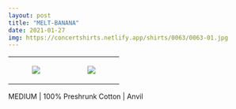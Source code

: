 ```yaml
---
layout: post
title: "MELT-BANANA"
date: 2021-01-27
img: https://concertshirts.netlify.app/shirts/0063/0063-01.jpg
---
```




<table style="width:100%;"><tr><td style="vertical-align:top;">
      <figure class="tmblr-full" data-orig-height="2048" data-orig-width="1365" data-orig-src="https://concertshirts.netlify.app/shirts/0063/0063-01.jpg"><img src="https://64.media.tumblr.com/e9a524526a1a5224623707d854330f44/89961bfeec2e68e5-be/s540x810/2596bb8c0b720521ca6b4b12b74a95d69960a1e2.jpg" data-orig-height="2048" data-orig-width="1365" data-orig-src="https://concertshirts.netlify.app/shirts/0063/0063-01.jpg"/></figure></td>
    <td style="vertical-align:top;">
      <figure class="tmblr-full" data-orig-height="2048" data-orig-width="1365" data-orig-src="https://concertshirts.netlify.app/shirts/0063/0063-02.jpg"><img src="https://64.media.tumblr.com/ab348fc48d815bcfe5f58b99ee63b407/89961bfeec2e68e5-c3/s540x810/b0d4d71ff0eff49c06c774f9dce874306c0d861a.jpg" data-orig-height="2048" data-orig-width="1365" data-orig-src="https://concertshirts.netlify.app/shirts/0063/0063-02.jpg"/></figure></td>
  </tr></table><p>
  MEDIUM | 100% Preshrunk Cotton | Anvil
</p>

